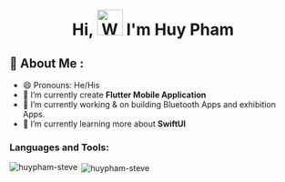 <h1 align="center"> Hi, <img src="https://raw.githubusercontent.com/nixin72/nixin72/master/wave.gif" 
         alt="Waving hand animated gif"
         height="45"
         width="45" /> I'm Huy Pham</h1>
         
## 💫 About Me :
- 😄 Pronouns: He/His
- 🔭 I’m currently create **Flutter Mobile Application**
- 👯 I’m currently working & on building Bluetooth Apps and exhibition Apps.
- 🌱 I’m currently learning more about **SwiftUI**

### Languages and Tools:
<p><img align="left" src="https://github-readme-stats.vercel.app/api/top-langs/?username=huypham-steve&layout=compact&hide=html" alt="huypham-steve" /></p>
<p>&nbsp;<img align="center" src="https://github-readme-stats.vercel.app/api?username=huypham-steve&show_icons=true" alt="huypham-steve" /></p>
